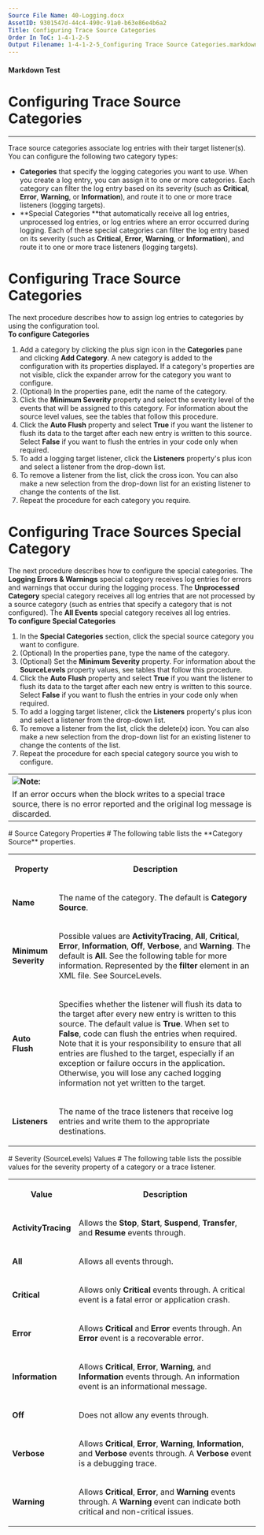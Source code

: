 ```yaml
---
Source File Name: 40-Logging.docx
AssetID: 9301547d-44c4-490c-91a0-b63e86e4b6a2
Title: Configuring Trace Source Categories
Order In ToC: 1-4-1-2-5
Output Filename: 1-4-1-2-5_Configuring Trace Source Categories.markdown
---
```


#### Markdown Test ####
# Configuring Trace Source Categories #
----------

Trace source categories associate log entries with their target listener(s). You can configure the following two category types:  
+ **Categories** that specify the logging categories you want to use. When you create a log entry, you can assign it to one or more categories. Each category can filter the log entry based on its severity (such as **Critical**, **Error**, **Warning**, or **Information**), and route it to one or more trace listeners (logging targets).
+ **Special Categories **that automatically receive all log entries, unprocessed log entries, or log entries where an error occurred during logging.  Each of these special categories can filter the log entry based on its severity (such as **Critical**, **Error**, **Warning**, or **Information**), and route it to one or more trace listeners (logging targets).

# Configuring Trace Source Categories #
The next procedure describes how to assign log entries to categories by using the configuration tool.   
<a name="config_categorysources" href="#" xmlns:xlink="http://www.w3.org/1999/xlink"><span /></a>**To configure Categories**

1. Add a category by clicking the plus sign icon in the **Categories** pane and clicking **Add Category**. A new category is added to the configuration with its properties displayed. If a category's properties are not visible, click the expander arrow for the category you want to configure. 
2. (Optional) In the properties pane, edit the name of the category. 
3. Click the **Minimum Severity** property and select the severity level of the events that will be assigned to this category. For information about the source level values, see the tables that follow this procedure. 
4. Click the **Auto Flush** property and select **True** if you want the listener to flush its data to the target after each new entry is written to this source. Select **False** if you want to flush the entries in your code only when required.
5. To add a logging target listener, click the **Listeners** property's plus icon and select a listener from the drop-down list.
6. To remove a listener from the list, click the cross icon. You can also make a new selection from the drop-down list for an existing listener to change the contents of the list.
7. Repeat the procedure for each category you require.

# Configuring Trace Sources Special Category #
The next procedure describes how to configure the special categories. The **Logging Errors &amp; Warnings** special category receives log entries for errors and warnings that occur during the logging process. The **Unprocessed Category** special category receives all log entries that are not processed by a source category (such as entries that specify a category that is not configured). The **All Events** special category receives all log entries.  
<a name="config_specialtraces" href="#" xmlns:xlink="http://www.w3.org/1999/xlink"><span /></a>**To configure Special Categories**

1. In the **Special Categories** section, click the special source category you want to configure. 
2. (Optional) In the properties pane, type the name of the category. 
3.  (Optional) Set the **Minimum Severity** property. For information about the **SourceLevels** property values, see tables that follow this procedure.
4. Click the **Auto Flush** property and select **True** if you want the listener to flush its data to the target after each new entry is written to this source. Select **False** if you want to flush the entries in your code only when required.
5. To add a logging target listener, click the **Listeners** property's plus icon and select a listener from the drop-down list.
6. To remove a listener from the list, click the delete(x) icon. You can also make a new selection from the drop-down list for an existing listener to change the contents of the list.
7. Repeat the procedure for each special category source you wish to configure.
<div class="alert" xmlns:dt="uuid:C2F41010-65B3-11d1-A29F-00AA00C14882" xmlns:xlink="http://www.w3.org/1999/xlink" xmlns:MSHelp="http://msdn.microsoft.com/mshelp"><table width="100%" cellspacing="0" cellpadding="0"><tr><th align="left"><img class="note" src="../local/note.gif" />Note:</th></tr><tr><td>If an error occurs when the block writes to a special trace source, there is no error reported and the original log message is discarded.</td></tr></table><p /></div>
# Source Category Properties #
<a name="props_categorysources" href="#" xmlns:xlink="http://www.w3.org/1999/xlink"><span /></a>The following table lists the **Category Source** properties.  
<table xmlns:xlink="http://www.w3.org/1999/xlink"><tr><th><p><b>Property</b></p></th><th><p><b>Description</b></p></th></tr><tr><td><p><b>Name</b></p></td><td><p>The name of the category. The default is <b>Category Source</b>.</p></td></tr><tr><td><p><b>Minimum Severity</b></p></td><td><p>Possible values are <b>ActivityTracing</b>, <b>All</b>, <b>Critical</b>, <b>Error</b>, <b>Information</b>, <b>Off</b>, <b>Verbose</b>, and <b>Warning</b>. The default is <b>All</b>. See the following table for more information. Represented by the <b>filter </b>element in an XML file. See <hlink xlink:type="simple" xlink:show="new" xlink:actuate="onRequest" xlink:href="9301547d-44c4-490c-91a0-b63e86e4b6a2.html#switchlevel">SourceLevels</hlink>.</p></td></tr><tr><td><p><b>Auto Flush</b></p></td><td><p>Specifies whether the listener will flush its data to the target after every new entry is written to this source. The default value is <b>True</b>. When set to <b>False</b>, code can flush the entries when required. Note that it is your responsibility to ensure that all entries are flushed to the target, especially if an exception or failure occurs in the application. Otherwise, you will lose any cached logging information not yet written to the target.</p></td></tr><tr><td><p><b>Listeners</b></p></td><td><p>The name of the trace listeners that receive log entries and write them to the appropriate destinations.</p></td></tr></table>
# Severity (SourceLevels) Values #
<a name="switchlevel" href="#" xmlns:xlink="http://www.w3.org/1999/xlink"><span /></a>The following table lists the possible values for the severity property of a category or a trace listener.   
<table xmlns:xlink="http://www.w3.org/1999/xlink"><tr><th><p><b>Value</b></p></th><th><p><b>Description</b></p></th></tr><tr><td><p><b>ActivityTracing</b></p></td><td><p>Allows the <b>Stop</b>, <b>Start</b>, <b>Suspend</b>, <b>Transfer</b>, and <b>Resume</b> events through. </p></td></tr><tr><td><p><b>All</b></p></td><td><p>Allows all events through.</p></td></tr><tr><td><p><b>Critical</b></p></td><td><p>Allows only <b>Critical</b> events through. A critical event is a fatal error or application crash.</p></td></tr><tr><td><p><b>Error</b></p></td><td><p>Allows <b>Critical</b> and <b>Error</b> events through. An <b>Error</b> event is a recoverable error.</p></td></tr><tr><td><p><b>Information</b></p></td><td><p>Allows <b>Critical</b>, <b>Error</b>, <b>Warning</b>, and <b>Information</b> events through. An information event is an informational message.</p></td></tr><tr><td><p><b>Off</b></p></td><td><p>Does not allow any events through.</p></td></tr><tr><td><p><b>Verbose</b></p></td><td><p>Allows <b>Critical</b>, <b>Error</b>, <b>Warning</b>, <b>Information</b>, and <b>Verbose</b> events through. A <b>Verbose</b> event is a debugging trace.</p></td></tr><tr><td><p><b>Warning</b></p></td><td><p>Allows <b>Critical</b>, <b>Error</b>, and <b>Warning</b> events through. A <b>Warning</b> event can indicate both critical and non-critical issues.</p></td></tr></table>
